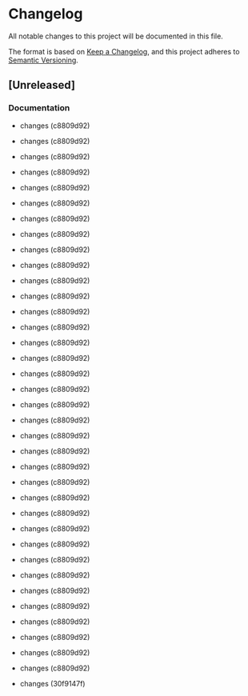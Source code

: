 # Changelog

All notable changes to this project will be documented in this file.

The format is based on [Keep a Changelog](https://keepachangelog.com/en/1.0.0/),
and this project adheres to [Semantic Versioning](https://semver.org/spec/v2.0.0.html).

## [Unreleased]


### Documentation

- changes (c8809d92)

- changes (c8809d92)
- changes (c8809d92)
- changes (c8809d92)
- changes (c8809d92)
- changes (c8809d92)
- changes (c8809d92)
- changes (c8809d92)
- changes (c8809d92)
- changes (c8809d92)
- changes (c8809d92)
- changes (c8809d92)
- changes (c8809d92)
- changes (c8809d92)
- changes (c8809d92)
- changes (c8809d92)
- changes (c8809d92)
- changes (c8809d92)
- changes (c8809d92)
- changes (c8809d92)
- changes (c8809d92)
- changes (c8809d92)
- changes (c8809d92)
- changes (c8809d92)
- changes (c8809d92)
- changes (c8809d92)
- changes (c8809d92)
- changes (c8809d92)
- changes (c8809d92)
- changes (c8809d92)
- changes (c8809d92)
- changes (c8809d92)
- changes (c8809d92)
- changes (c8809d92)
- changes (c8809d92)
- changes (c8809d92)
- changes (30f9147f)